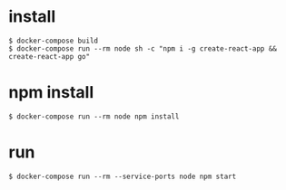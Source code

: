 # install
```
$ docker-compose build
$ docker-compose run --rm node sh -c "npm i -g create-react-app && create-react-app go"
```

# npm install
```
$ docker-compose run --rm node npm install
```

# run
```
$ docker-compose run --rm --service-ports node npm start
